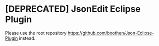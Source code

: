 [DEPRECATED] JsonEdit Eclipse Plugin
=======================

Please use the root repository https://github.com/boothen/Json-Eclipse-Plugin instead.
